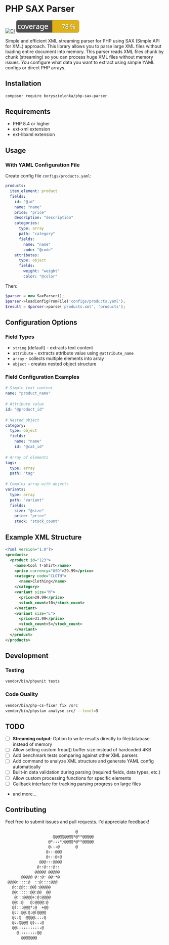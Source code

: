 # PHP SAX Parser
[![CI](https://github.com/boryszielonka/php-sax-parser/actions/workflows/ci.yml/badge.svg)](https://github.com/boryszielonka/php-sax-parser/actions)
[![Coverage](https://raw.githubusercontent.com/boryszielonka/php-sax-parser/main/output/coverage.svg)](https://github.com/boryszielonka/php-sax-parser)

Simple and efficient XML streaming parser for PHP using SAX (Simple API for XML) approach. 
This library allows you to parse large XML files without loading entire document into memory.
This parser reads XML files chunk by chunk (streaming) so you can process huge XML files without memory issues.
You configure what data you want to extract using simple YAML configs or direct PHP arrays.

## Installation

```bash
composer require boryszielonka/php-sax-parser
```

## Requirements

- PHP 8.4 or higher
- ext-xml extension
- ext-libxml extension

## Usage

### With YAML Configuration File

Create config file `configs/products.yaml`:

```yaml
products:
  item_element: product
  fields:
    id: "@id"
    name: "name" 
    price: "price"
    description: "description"
    categories:
      type: array
      path: "category"
      fields:
        name: "name"
        code: "@code"
    attributes:
      type: object
      fields:
        weight: "weight"
        color: "@color"
```

Then:

```php
$parser = new SaxParser();
$parser->loadConfigFromFile('configs/products.yaml');
$result = $parser->parse('products.xml', 'products');
```

## Configuration Options

### Field Types

- `string` (default) - extracts text content
- `attribute` - extracts attribute value using `@attribute_name`
- `array` - collects multiple elements into array
- `object` - creates nested object structure

### Field Configuration Examples

```yaml
# Simple text content
name: "product_name"

# Attribute value  
id: "@product_id"

# Nested object
category:
  type: object
  fields:
    name: "name"
    id: "@cat_id"

# Array of elements
tags:
  type: array
  path: "tag"
  
# Complex array with objects
variants:
  type: array
  path: "variant"
  fields:
    size: "@size"
    price: "price"
    stock: "stock_count"
```

## Example XML Structure

```xml
<?xml version="1.0"?>
<products>
  <product id="123">
    <name>Cool T-Shirt</name>
    <price currency="USD">29.99</price>
    <category code="CLOTH">
      <name>Clothing</name>
    </category>
    <variant size="M">
      <price>29.99</price>
      <stock_count>10</stock_count>
    </variant>
    <variant size="L">
      <price>31.99</price>
      <stock_count>5</stock_count>
    </variant>
  </product>
</products>
```

## Development

### Testing

```bash
vendor/bin/phpunit tests
```

### Code Quality

```bash
vendor/bin/php-cs-fixer fix /src
vendor/bin/phpstan analyse src/ --level=5
```

## TODO

- [ ] **Streaming output**: Option to write results directly to file/database instead of memory
- [ ] Allow setting custom fread() buffer size instead of hardcoded 4KB
- [ ] Add benchmark tests comparing against other XML parsers
- [ ] Add command to analyze XML structure and generate YAML config automatically
- [ ] Built-in data validation during parsing (required fields, data types, etc.)
- [ ] Allow custom processing functions for specific elements
- [ ] Callback interface for tracking parsing progress on large files
- and more...

## Contributing

Feel free to submit issues and pull requests. 
I'd appreciate feedback!

```
                               @        
                     @@@@@@@@@*@**@@@@@ 
                   @*:::*}@@@@*@**@@@@@ 
                   @:::@       @        
                  @:::@@@               
                  @:::@:@               
               @@@:::@@@@               
              @::@:::@::                
             @@@@@ @@@@@                
       @@@@@ @::@: @@:*@                
 @@@@:::::@  ::@::::@@@                 
   @::@@:::@@}:@@@@@                    
   @@::::::@@:@@  @@                    
    @:::@@@@+:@:@@@@                    
   @@::@   @:@@@@:@                     
   @):::@@@*:@  +@@                     
   @:::@@:@:@[@@@@                      
   @::@  @@@@::::@                      
   @::@@@@ @}:::@                       
   @@:::::::::::@                       
     @::::::::@@                        
       @@@@@@@                          
```
